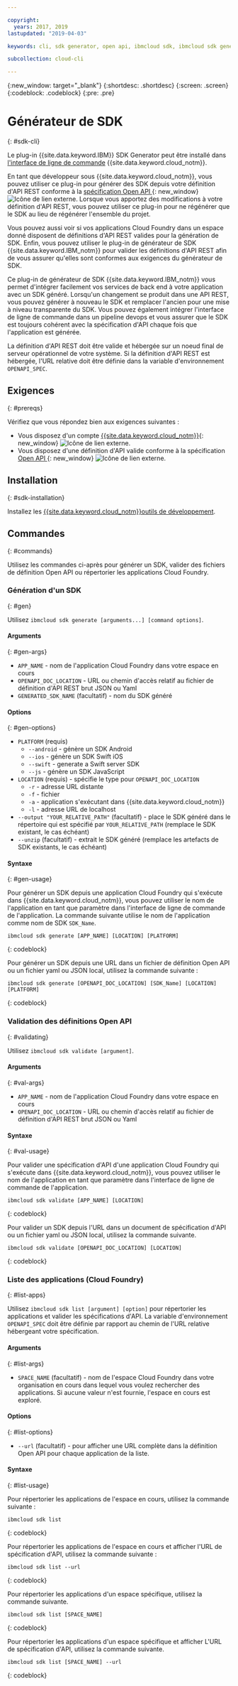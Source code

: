```yaml
---

copyright:
  years: 2017, 2019
lastupdated: "2019-04-03"

keywords: cli, sdk generator, open api, ibmcloud sdk, ibmcloud sdk generate, generate, sdk validate, sdk list, cloud foundry, rest api 

subcollection: cloud-cli

---
```


{:new_window: target="_blank"}
{:shortdesc: .shortdesc}
{:screen: .screen}
{:codeblock: .codeblock}
{:pre: .pre}

# Générateur de SDK
{: #sdk-cli}

Le plug-in {{site.data.keyword.IBM}} SDK Generator peut être installé dans [l'interface de ligne de commande](/docs/cli?topic=cloud-cli-ibmcloud-cli#ibmcloud-cli) {{site.data.keyword.cloud_notm}}.

En tant que développeur sous {{site.data.keyword.cloud_notm}}, vous pouvez utiliser ce plug-in pour générer des SDK depuis votre définition d'API REST conforme à la [spécification Open API ](https://www.openapis.org/){: new_window} ![Icône de lien externe](../../icons/launch-glyph.svg "Icône de lien externe"). Lorsque vous apportez des modifications à votre définition d'API REST, vous pouvez utiliser ce plug-in pour ne régénérer que le SDK au lieu de régénérer l'ensemble du projet.

Vous pouvez aussi voir si vos applications Cloud Foundry dans un espace donné disposent de définitions d'API REST valides pour la génération de SDK. Enfin, vous pouvez
utiliser le plug-in de générateur de SDK {{site.data.keyword.IBM_notm}} pour
valider les définitions d'API REST afin de vous assurer qu'elles sont conformes aux
exigences du générateur de SDK.

Ce plug-in de générateur de SDK {{site.data.keyword.IBM_notm}}
vous permet d'intégrer facilement vos services de back end à votre application avec un SDK généré. Lorsqu'un changement se produit dans une API REST, vous pouvez générer à nouveau le SDK et remplacer l'ancien pour une mise à niveau transparente du SDK. Vous pouvez également intégrer l'interface de ligne de commande dans un pipeline devops et vous assurer que le SDK est toujours cohérent avec la spécification d'API chaque fois que l'application est générée.

La définition d'API REST doit être valide et hébergée sur un noeud final de serveur opérationnel de votre système. Si la définition d'API REST est hébergée, l'URL relative doit être définie dans la variable d'environnement `OPENAPI_SPEC`.

## Exigences
{: #prereqs}

Vérifiez que vous répondez bien aux exigences suivantes :

* Vous disposez d'un compte [{{site.data.keyword.cloud_notm}}](https://{DomainName}/login){: new_window} ![Icône de lien externe](../../icons/launch-glyph.svg "Icône de lien externe").
* Vous disposez d'une définition d'API valide conforme à la spécification [Open API ](https://www.openapis.org/){: new_window} ![Icône de lien externe](../../icons/launch-glyph.svg "Icône de lien externe").

## Installation
{: #sdk-installation}

Installez les [{{site.data.keyword.cloud_notm}}outils de développement](/docs/cli?topic=cloud-cli-ibmcloud-cli#ibmcloud-cli).

## Commandes
{: #commands}

Utilisez les commandes ci-après pour générer un SDK, valider des fichiers de définition Open API ou répertorier les applications Cloud Foundry.

### Génération d'un SDK
{: #gen}

Utilisez `ibmcloud sdk generate [arguments...] [command options]`.

#### Arguments
{: #gen-args}

* `APP_NAME` - nom de l'application Cloud Foundry dans votre
espace en cours
* `OPENAPI_DOC_LOCATION` - URL ou chemin d'accès relatif au fichier de définition d'API REST brut JSON ou Yaml
* `GENERATED_SDK_NAME` (facultatif) - nom du SDK généré


#### Options
{: #gen-options}

* `PLATFORM` (requis)
   * `--android` - génère un SDK Android
   * `--ios` - génère un SDK Swift iOS
   * `--swift` - generate a Swift server SDK
   * `--js` - génère un SDK JavaScript
* `LOCATION` (requis) - spécifie le type pour `OPENAPI_DOC_LOCATION`
   * `-r` - adresse URL distante
   * `-f` - fichier
   * `-a` - application s'exécutant dans {{site.data.keyword.cloud_notm}}
   * `-l` - adresse URL de localhost
* `--output "YOUR_RELATIVE_PATH"` (facultatif) - place le SDK généré dans le répertoire qui est spécifié par `YOUR_RELATIVE_PATH` (remplace le SDK existant, le cas échéant)
* `--unzip` (facultatif) - extrait le SDK généré (remplace les artefacts de SDK existants, le cas échéant)


#### Syntaxe
{: #gen-usage}

Pour générer un SDK depuis une application Cloud Foundry qui s'exécute dans
{{site.data.keyword.cloud_notm}}, vous pouvez utiliser le nom de l'application en tant que paramètre dans l'interface de ligne de commande de l'application. La
commande suivante utilise le nom de l'application comme nom de SDK `SDK_Name`.

```
ibmcloud sdk generate [APP_NAME] [LOCATION] [PLATFORM]
```
{: codeblock}

Pour générer un SDK depuis une URL dans un fichier de définition Open API ou un fichier yaml ou JSON local, utilisez la commande suivante :

```
ibmcloud sdk generate [OPENAPI_DOC_LOCATION] [SDK_Name] [LOCATION] [PLATFORM]
```
{: codeblock}


### Validation des définitions Open API
{: #validating}

Utilisez `ibmcloud sdk validate [argument]`.


#### Arguments
{: #val-args}

* `APP_NAME` - nom de l'application Cloud Foundry dans votre
espace en cours
* `OPENAPI_DOC_LOCATION` - URL ou chemin d'accès relatif au fichier de définition d'API REST brut JSON ou Yaml


#### Syntaxe
{: #val-usage}

Pour valider une spécification d'API d'une application Cloud Foundry qui s'exécute dans {{site.data.keyword.cloud_notm}}, vous pouvez utiliser le nom de l'application en tant que paramètre dans l'interface de ligne de commande de l'application.

```
ibmcloud sdk validate [APP_NAME] [LOCATION]
```
{: codeblock}

Pour valider un SDK depuis l'URL dans un document de spécification d'API ou un fichier yaml ou JSON local, utilisez la commande suivante.

```
ibmcloud sdk validate [OPENAPI_DOC_LOCATION] [LOCATION]
```
{: codeblock}



### Liste des applications (Cloud Foundry)
{: #list-apps}

Utilisez `ibmcloud sdk list [argument] [option]` pour répertorier les applications et valider les spécifications d'API. La variable d'environnement `OPENAPI_SPEC` doit être définie par rapport au chemin de l'URL relative hébergeant votre spécification.


#### Arguments
{: #list-args}

* `SPACE_NAME` (facultatif) - nom de l'espace Cloud
Foundry dans votre organisation en cours dans lequel vous voulez rechercher des
applications. Si aucune valeur n'est fournie, l'espace en cours est exploré.


#### Options
{: #list-options}

* `--url` (facultatif) - pour afficher une URL complète dans la définition Open API pour chaque application de la liste.


#### Syntaxe
{: #list-usage}

Pour répertorier les applications de l'espace en cours, utilisez la commande
suivante :

```
ibmcloud sdk list
```
{: codeblock}

Pour répertorier les applications de l'espace en cours et afficher l'URL de
spécification d'API, utilisez la commande suivante :

```
ibmcloud sdk list --url
```
{: codeblock}

Pour répertorier les applications d'un espace spécifique, utilisez la commande suivante.

```
ibmcloud sdk list [SPACE_NAME]
```
{: codeblock}

Pour répertorier les applications d'un espace spécifique et afficher L'URL de spécification d'API, utilisez la commande suivante.

```
ibmcloud sdk list [SPACE_NAME] --url
```
{: codeblock}
